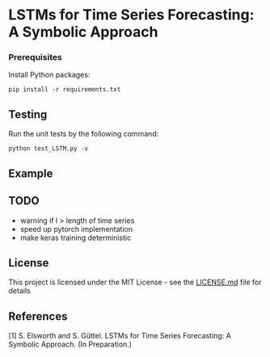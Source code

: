 # LSTMs for Time Series Forecasting: A Symbolic Approach


### Prerequisites
Install Python packages:
```
pip install -r requirements.txt
```

## Testing
Run the unit tests by the following command:
```
python test_LSTM.py -v
```

## Example

## TODO
- warning if l > length of time series
- speed up pytorch implementation
- make keras training deterministic

## License
This project is licensed under the MIT License - see the [LICENSE.md](LICENSE.md)
file for details

## References
[1] S. Elsworth and S. Güttel. LSTMs for Time Series Forecasting: A Symbolic
    Approach. (In Preparation.)
